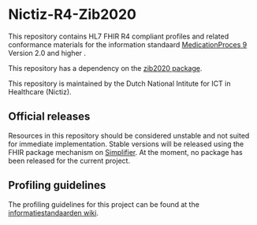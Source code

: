 # Nictiz-R4-Zib2020

This repository contains HL7 FHIR R4 compliant profiles and related conformance materials for the information standaard [MedicationProces 9](https://informatiestandaarden.nictiz.nl/wiki/Landingspagina_Medicatieproces) Version 2.0 and higher .

This repository has a dependency on the [zib2020 package](https://simplifier.net/NictizR4-Zib2020/~packages).

This repository is maintained by the Dutch National Intitute for ICT in Healthcare (Nictiz).

## Official releases

Resources in this repository should be considered unstable and not suited for immediate implementation. Stable versions will be released using the FHIR package mechanism on [Simplifier](https://simplifier.net/packages). At the moment, no package has been released for the current project.

## Profiling guidelines

The profiling guidelines for this project can be found at the [informatiestandaarden wiki](http://informatiestandaarden.nictiz.nl/wiki/FHIR:V1.0_FHIR_Profiling_Guidelines_R4).
